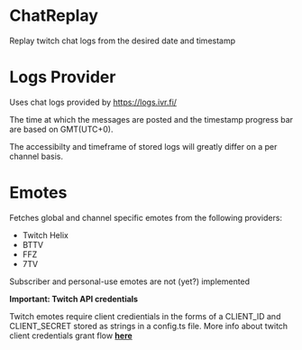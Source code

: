 # ChatReplay
Replay twitch chat logs from the desired date and timestamp
# Logs Provider
Uses chat logs provided by https://logs.ivr.fi/

The time at which the messages are posted and the timestamp progress bar are based on GMT(UTC+0).

The accessibilty and timeframe of stored logs will greatly differ on a per channel basis.
# Emotes
Fetches global and channel specific emotes from the following providers:
- Twitch Helix
- BTTV
- FFZ
- 7TV
  
Subscriber and personal-use emotes are not (yet?) implemented

**Important: Twitch API credentials**

Twitch emotes require client credientials in the forms of a CLIENT_ID and CLIENT_SECRET stored as strings in a config.ts file. More info about twitch client credentials grant flow [**here**](https://dev.twitch.tv/docs/authentication/getting-tokens-oauth/#client-credentials-grant-flow)
